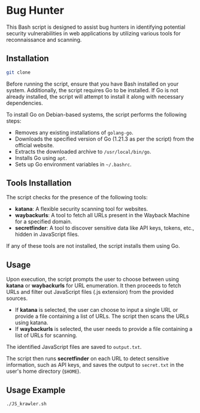 # Bug Hunter

This Bash script is designed to assist bug hunters in identifying potential security vulnerabilities in web applications by utilizing various tools for reconnaissance and scanning.

## Installation

```bash
git clone 
```

Before running the script, ensure that you have Bash installed on your system. Additionally, the script requires Go to be installed. If Go is not already installed, the script will attempt to install it along with necessary dependencies.

To install Go on Debian-based systems, the script performs the following steps:

- Removes any existing installations of `golang-go`.
- Downloads the specified version of Go (1.21.3 as per the script) from the official website.
- Extracts the downloaded archive to `/usr/local/bin/go`.
- Installs Go using `apt`.
- Sets up Go environment variables in `~/.bashrc`.

## Tools Installation

The script checks for the presence of the following tools:

- **katana**: A flexible security scanning tool for websites.
- **waybackurls**: A tool to fetch all URLs present in the Wayback Machine for a specified domain.
- **secretfinder**: A tool to discover sensitive data like API keys, tokens, etc., hidden in JavaScript files.

If any of these tools are not installed, the script installs them using Go.

## Usage

Upon execution, the script prompts the user to choose between using **katana** or **waybackurls** for URL enumeration. It then proceeds to fetch URLs and filter out JavaScript files (.js extension) from the provided sources.

- If **katana** is selected, the user can choose to input a single URL or provide a file containing a list of URLs. The script then scans the URLs using katana.
- If **waybackurls** is selected, the user needs to provide a file containing a list of URLs for scanning.

The identified JavaScript files are saved to `output.txt`.

The script then runs **secretfinder** on each URL to detect sensitive information, such as API keys, and saves the output to `secret.txt` in the user's home directory (`$HOME`).

## Usage Example

```bash
./JS_krawler.sh
```
